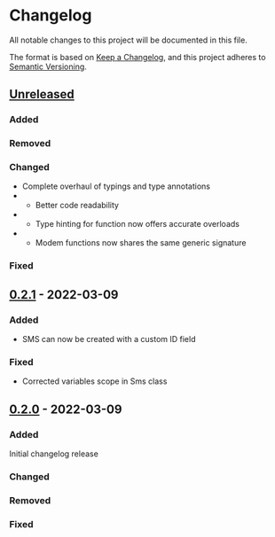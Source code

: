 # Changelog

All notable changes to this project will be documented in this file.

The format is based on [Keep a Changelog](https://keepachangelog.com/en/1.0.0/),
and this project adheres to [Semantic Versioning](https://semver.org/spec/v2.0.0.html).

## [Unreleased]
### Added
### Removed
### Changed
- Complete overhaul of typings and type annotations
- - Better code readability
- - Type hinting for function now offers accurate overloads
- - Modem functions now shares the same generic signature
### Fixed

## [0.2.1] - 2022-03-09
### Added
- SMS can now be created with a custom ID field

### Fixed
- Corrected variables scope in Sms class

## [0.2.0] - 2022-03-09
### Added
Initial changelog release

### Changed
### Removed
### Fixed

[unreleased]: https://github.com/julienfdev/sim800l-node/tree/develop
[0.2.1]: https://github.com/julienfdev/sim800l-node/tree/73e3630b4f90db55ef9a033d2e7b8bef036ce5f8
[0.2.0]: https://github.com/julienfdev/sim800l-node/tree/f6cc0e1dfd189900dc2d206111214b04c03e8956
